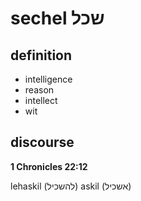 # sechel שכל

## definition

- intelligence
- reason
- intellect
- wit

## discourse

**1 Chronicles 22:12**

lehaskil (להשכיל)
    askil (אשכיל)